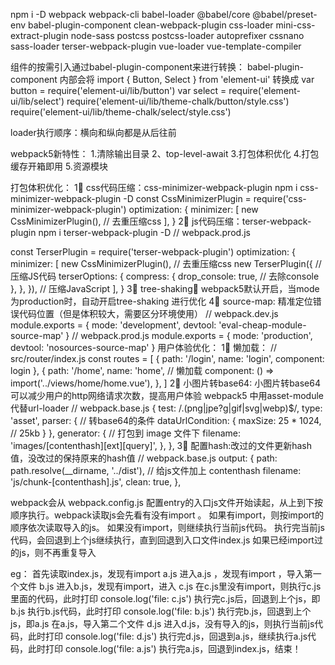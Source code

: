 npm i -D webpack webpack-cli babel-loader @babel/core @babel/preset-env babel-plugin-component clean-webpack-plugin css-loader mini-css-extract-plugin node-sass postcss postcss-loader autoprefixer cssnano sass-loader terser-webpack-plugin vue-loader vue-template-compiler

组件的按需引入通过babel-plugin-component来进行转换：
    babel-plugin-component 内部会将 import { Button, Select } from 'element-ui' 转换成 
    var button = require('element-ui/lib/button')
    var select = require('element-ui/lib/select')
    require('element-ui/lib/theme-chalk/button/style.css')
    require('element-ui/lib/theme-chalk/select/style.css')

loader执行顺序：横向和纵向都是从后往前

webpack5新特性：
1.清除输出目录 
2、top-level-await
3.打包体积优化
4.打包缓存开箱即用
5.资源模块


<!-- webpack常见优化： -->
打包体积优化：
1⃣️ css代码压缩：css-minimizer-webpack-plugin
  npm i css-minimizer-webpack-plugin -D
  const CssMinimizerPlugin = require('css-minimizer-webpack-plugin')
  optimization: {
    minimizer: [
      new CssMinimizerPlugin(), // 去重压缩css
    ],
  }
2⃣️ js代码压缩：terser-webpack-plugin
  npm i terser-webpack-plugin -D
  // webpack.prod.js

  const TerserPlugin = require('terser-webpack-plugin')
    optimization: {
      minimizer: [
        new CssMinimizerPlugin(), // 去重压缩css
        new TerserPlugin({ // 压缩JS代码
          terserOptions: {
            compress: {
              drop_console: true, // 去除console
            },
          },
        }), // 压缩JavaScript
      ],
    }
3⃣️ tree-shaking： webpack5默认开启，当mode为production时，自动开启tree-shaking 进行优化
4⃣️ source-map: 精准定位错误代码位置（但是体积较大，需要区分环境使用）
  // webpack.dev.js
  module.exports = {
    mode: 'development',
    devtool: 'eval-cheap-module-source-map'
  }
  // webpack.prod.js
  module.exports = {
    mode: 'production',
    devtool: 'nosources-source-map'
  }
用户体验优化：
1⃣️ 懒加载：
  // src/router/index.js
  const routes = [
    {
      path: '/login',
      name: 'login',
      component: login
    },
    {
      path: '/home',
      name: 'home',
      // 懒加载
      component: () => import('../views/home/home.vue'),
    },
  ]
2⃣️ 小图片转base64: 小图片转base64可以减少用户的http网络请求次数，提高用户体验
  webpack5 中用asset-module 代替url-loader
  // webpack.base.js
  {
    test: /\.(png|jpe?g|gif|svg|webp)$/,
    type: 'asset',
    parser: {
      // 转base64的条件
      dataUrlCondition: {
        maxSize: 25 * 1024, // 25kb
      }
    },
    generator: {
      // 打包到 image 文件下
      filename: 'images/[contenthash][ext][query]',
    },
  },
3⃣️ 配置hash:改过的文件更新hash值，没改过的保持原来的hash值
  // webpack.base.js
  output: {
    path: path.resolve(__dirname, '../dist'),
    // 给js文件加上 contenthash
    filename: 'js/chunk-[contenthash].js',
    clean: true,
  },


<!-- webpack 加载 js/ts 的顺序： -->
webpack会从 webpack.config.js 配置entry的入口js文件开始读起，从上到下按顺序执行。webpack读取js会先看有没有import 。
如果有import，则按import的顺序依次读取导入的js。 如果没有import，则继续执行当前js代码。 执行完当前js代码，会回退到上个js继续执行，直到回退到入口文件index.js 如果已经import过的js，则不再重复导入

eg：
首先读取index.js，发现有import a.js
进入a.js ，发现有import ，导入第一个文件 b.js
进入b.js，发现有import，进入 c.js
在c.js里没有import，则执行c.js里面的代码，此时打印 console.log('file: c.js')
执行完c.js后，回退到上个js，即b.js
执行b.js代码，此时打印 console.log('file: b.js')
执行完b.js，回退到上个js，即a.js
在a.js，导入第二个文件 d.js
进入d.js，没有导入的js，则执行当前js代码，此时打印 console.log('file: d.js')
执行完d.js，回退到a.js，继续执行a.js代码，此时打印 console.log('file: a.js')
执行完a.js，回退到index.js，结束！


